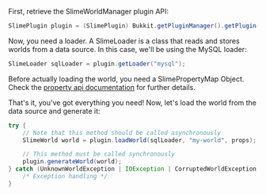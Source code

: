 First, retrieve the SlimeWorldManager plugin API:
```java
SlimePlugin plugin = (SlimePlugin) Bukkit.getPluginManager().getPlugin("SlimeWorldManager");
```
Now, you need a loader. A SlimeLoader is a class that reads and stores worlds from a data source. In this case, we'll be using the MySQL loader:
```java
SlimeLoader sqlLoader = plugin.getLoader("mysql");
```

Before actually loading the world, you need a SlimePropertyMap Object. Check the [property api documentation](properties.md) for further details.

That's it, you've got everything you need! Now, let's load the world from the data source and generate it:
```java
try {
    // Note that this method should be called asynchronously
    SlimeWorld world = plugin.loadWorld(sqlLoader, "my-world", props);

    // This method must be called synchronously
    plugin.generateWorld(world);
} catch (UnknownWorldException | IOException | CorruptedWorldException | NewerFormatException | WorldInUseException | UnsupportedWorldException ex) {
    /* Exception handling */
}
```
